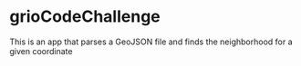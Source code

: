 # grioCodeChallenge
This is an app that parses a GeoJSON file and finds the neighborhood for a given coordinate
